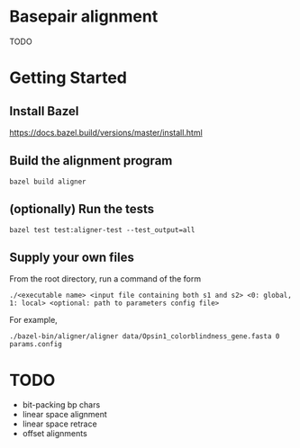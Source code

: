 # Basepair alignment

TODO

# Getting Started

## Install Bazel

https://docs.bazel.build/versions/master/install.html

## Build the alignment program
```
bazel build aligner
```

## (optionally) Run the tests
```
bazel test test:aligner-test --test_output=all
``` 

## Supply your own files
From the root directory, run a command of the form 
```
./<executable name> <input file containing both s1 and s2> <0: global, 1: local> <optional: path to parameters config file>
```
For example, 
```
./bazel-bin/aligner/aligner data/Opsin1_colorblindness_gene.fasta 0 params.config
```

# TODO

* bit-packing bp chars
* linear space alignment
* linear space retrace
* offset alignments